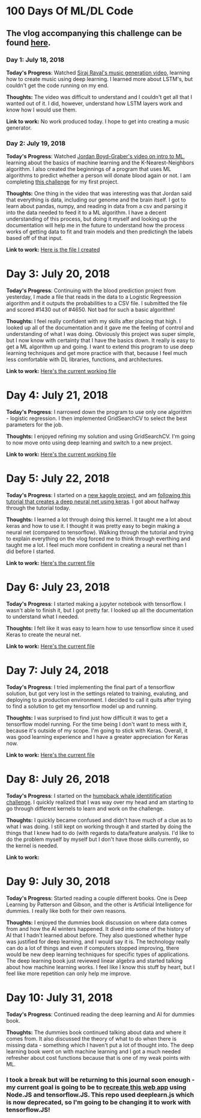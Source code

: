 # 100 Days Of ML/DL Code

## The vlog accompanying this challenge can be found [here](https://www.youtube.com/watch?v=C-XdamS0-zw&list=PLnXc6tX6p6dbBVtb-B_OgAodhQoBBOWrx&index=1).

### Day 1: July 18, 2018

**Today's Progress**: Watched [Siraj Raval's music generation video](https://www.youtube.com/watch?v=4DMm5Lhey1U&t=307s), learning how to create music using deep learning. I learned more about LSTM's, but couldn't get the code running on my end.

**Thoughts:** The video was difficult to understand and I couldn't get all that I wanted out of it. I did, however, understand how LSTM layers work and know how I would use them.

**Link to work:** No work produced today. I hope to get into creating a music generator.

### Day 2: July 19, 2018

**Today's Progress**: Watched [Jordan Boyd-Graber's video on intro to ML](https://www.youtube.com/watch?v=7DjSOLW-ozc&list=PLegWUnz91WfsELyRcZ7d1GwAVifDaZmgo&index=1), learning about the basics of machine learning and the K-Nearest-Neighbors algorithm.
I also created the beginnings of a program that uses ML algorithms to predict whether a person will donate blood again or not. I am completing [this challenge](https://www.drivendata.org/competitions/2/warm-up-predict-blood-donations/page/5/) for my first project.

**Thoughts:** One thing in the video that was interesting was that Jordan said that everything is data, including our genome and the brain itself.
I got to learn about pandas, numpy, and reading in data from a csv and parsing it into the data needed to feed it to a ML algorithm. I have a decent understanding
of this process, but doing it myself and looking up the documentation will help me in the future to understand how the process works of getting data to fit and train models and then
predictingh the labels based off of that input.

**Link to work:** [Here is the file I created](https://github.com/MrJustPeachy/ML100/blob/master/Blood%20Estimator/main.py)

# Day 3: July 20, 2018

**Today's Progress**: Continuing with the blood prediction project from yesterday, I made a file that reads in the data to a Logistic Regreession algorithm and it outputs the probabilities to a CSV file. I submitted the file and scored #1430 out of #4650. Not bad for such a basic algorithm!

**Thoughts:** I feel really confident with my skills after placing that high. I looked up all of the documentation and it gave me the feeling of control and understanding of what I was doing. Obviously this project was super simple, but I now know with certainty that I have the basics down. It really is easy to get a ML algorithm up and going. I want to extend this program to use deep learning techniques and get more practice with that, because I feel much less comfortable with DL libraries, functions, and architectures.

**Link to work:** [Here's the current working file](https://github.com/MrJustPeachy/ML100/blob/master/Blood%20Estimator/main_clunky.py)

# Day 4: July 21, 2018

**Today's Progress**: I narrowed down the program to use only one algorithm - logistic regression. I then implemented GridSearchCV to select the best parameters for the job.

**Thoughts:** I enjoyed refining my solution and using GridSearchCV. I'm going to now move onto using deep learning and switch to a new project.

**Link to work:** [Here's the current working file](https://github.com/MrJustPeachy/ML100/blob/master/Blood%20Estimator/main_clunky.py)

# Day 5: July 22, 2018

**Today's Progress**: I started on a [new kaggle project](https://www.kaggle.com/c/digit-recognizer), and am [following this tutorial that creates a deep neural net using keras](https://www.kaggle.com/poonaml/deep-neural-network-keras-way). I got about halfway through the tutorial today.

**Thoughts:** I learned a lot through doing this kernel. It taught me a lot about keras and how to use it. I thought it was pretty easy to begin making a neural net (compared to tensorflow). Walking through the tutorial and trying to explain everything on the vlog forced me to think through everthing and taught me a lot. I feel much more confident in creating a neural net than I did before I started.

**Link to work:** [Here's the current file](https://github.com/MrJustPeachy/ML100/blob/master/Digit%20Recognizer/Deep%20Learning%20with%20Keras.ipynb)

# Day 6: July 23, 2018

**Today's Progress**: I started making a jupyter notebook with tensorflow. I wasn't able to finish it, but I got pretty far. I looked up all the documentation to understand what I needed.

**Thoughts:** I felt like it was easy to learn how to use tensorflow since it used Keras to create the neural net.

**Link to work:** [Here's the current file](https://github.com/MrJustPeachy/100-days-of-ML-DL-code/blob/master/Digit%20Recognizer/Deep%20Learning%20with%20Tensorflow.ipynb)

# Day 7: July 24, 2018

**Today's Progress**: I tried implementing the final part of a tensorflow solution, but got very lost in the settings related to training, evaluting, and deploying to a production environment. I decided to call it quits after trying to find a solution to get my tensorflow model up and running.

**Thoughts:** I was surprised to find just how difficult it was to get a tensorflow model running. For the time being I don't want to mess with it, because it's outside of my scope. I'm going to stick with Keras. Overall, it was good learning experience and I have a greater appreciation for Keras now.

**Link to work:** [Here's the current file](https://github.com/MrJustPeachy/100-days-of-ML-DL-code/blob/master/Digit%20Recognizer/Deep%20Learning%20with%20Tensorflow.ipynb)

# Day 8: July 26, 2018

**Today's Progress**: I started on the [humpback whale identitification challenge](https://www.kaggle.com/c/whale-categorization-playground). I quickly realized that I was way over my head and am starting to go through different kernels to learn and work on the challenge. 

**Thoughts:** I quickly became confused and didn't have much of a clue as to what I was doing. I still kept on working through it and started by doing the things that I knew had to do (with regards to data/feature analysis. I'd like to do the problem myself by myself but I don't have those skills currently, so the kernel is needed. 

**Link to work:** 

# Day 9: July 30, 2018

**Today's Progress**: Started reading a couple different books. One is Deep Learning by Patterson and Gibson, and the other is Artificial Intelligence for dummies. I really like both for their own reasons.

**Thoughts:** I enjoyed the dummies book discussion on where data comes from and how the AI winters happened. It dived into some of the history of AI that I hadn't learned about before. They also questioned whether hype was justified for deep learning, and I would say it is. The technology really can do a lot of things and even if computers stopped improving, there would be new deep learning techniques for specific types of applications. The deep learning book just reviewed linear algebra and started talking about how machine learning works. I feel like I know this stuff by heart, but I feel like more repetition can only help me improve.

# Day 10: July 31, 2018

**Today's Progress**: Continued reading the deep learning and AI for dummies book.

**Thoughts:** The dummies book continued talking about data and where it comes from. It also discussed the theory of what to do when there is missing data - something which I haven't put a lot of thought into. The deep learning book went on with machine learning and I got a much needed refresher about cost functions because that is one of my weak points with ML.

### I took a break but will be returning to this journal soon enough - my current goal is going to be to [recreate this web app](https://github.com/reiinakano/fast-style-transfer-deeplearnjs) using Node.JS and tensorflow.JS. This repo used deeplearn.js which is now deprecated, so I'm going to be changing it to work with tensorflow.JS!
